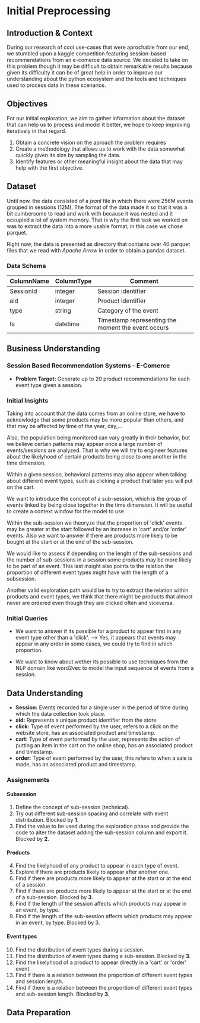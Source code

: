 # Initial Preprocessing

## Introduction & Context
During our research of cool use-cases that were aprochable from our end, we stumbled upon a kaggle competition featuring session-based recommendations from an e-comerce data source. We decided to take on this problem though it may be difficult to obtain remarkable results because given its difficulty it can be of great help in order to improve our understanding about the python ecosystem and the tools and techniques used to process data in these scenarios.

## Objectives
For our initial exploration, we aim to gather information about the dataset that can help us to process and model it better, we hope to keep improving iteratively in that regard.
1. Obtain a concrete vision on the aproach the problem requires
2. Create a methodology that allows us to work with the data somewhat quickly given its size by sampling the data.
3. Identify features or other meaningful insight about the data that may help with the first objective.

## Dataset 
Until now, the data consisted of a *jsonl* file in which there were 256M events grouped in sessions (12M). The format of the data made it so that it was a bit cumbersome to read and work with because it was nested and it occupied a lot of system memory. That is why the first task we worked on was to extract the data into a more usable format, in this case we chose parquet.

Right now, the data is presented as directory that contains over 40 parquet files that we read with *Apache Arrow* in order to obtain a pandas dataset.

### Data Schema
| ColumnName | ColumnType | Comment |
|------------|------------|---------|
| SessionId  | integer    | Session identifier |
| aid        | integer    | Product identifier |
| type       | string     | Category of the event |
| ts         | datetime   | Timestamp representing the moment the event occurs|

## Business Understanding
### Session Based Recommendation Systems - E-Comerce
- **Problem Target:** Generate up to 20 product recommendations for each event type given a session.

### Initial Insights
Taking into account that the data comes from an online store, we have to acknowledge that some products may be more popular than others, and that may be affected by time of the year, day,...

Also, the population being monitored can vary greatly in their behavior, but we believe certain patterns may appear once a large number of events/sessions are analyzed. That is why we will try to engineer features about the likelyhood of certain products being close to one another in the time dimension.

Within a given session, behavioral patterns may also appear when talking about different event types, such as clicking a product that later you will put on the cart.

We want to introduce the concept of a sub-session, which is the group of events linked by being close together in the time dimension. It will be useful to create a context window for the model to use.

Within the sub-session we theoryze that the proportion of 'click' events may be greater at the start followed by an increase in 'cart' and/or 'order' events. Also we want to answer if there are products more likely to be bought at the start or at the end of the sub-session.

We would like to assess if depending on the lenght of the sub-sessions and the number of sub-sessions in a session some products may be more likely to be part of an event. This last insight also points to the relation the proportion of different event types might have with the length of a subsession.

Another valid exploration path would be to try to extract the relation within products and event types, we think that there might be products that almost never are ordered even though they are clicked often and viceversa.

### Initial Queries

- We want to answer if its possible for a product to appear first in any event type other than a 'click'. --> Yes, it appears that events may appear in any order in some cases, we could try to find in which proportion.

- We want to know about wether its possible to use techniques from the NLP domain like word2vec to model the input sequence of events from a session.

## Data Understanding
- **Session:** Events recorded for a single user in the period of time during which the data collection took place.
- **aid:** Represents a unique product identifier from the store. 
- **click:** Type of event performed by the user, refers to a click on the website store, has an associated product and timestamp.
- **cart:** Type of event performed by the user, represents the action of putting an item in the cart on the online shop, has an associated product and timestamp.
- **order:** Type of event performed by the user, this refers to when a sale is made, has an associated product and timestamp.

### Assignements

#### Subsession
1. Define the concept of sub-session (technical).
2. Try out different sub-session spacing and correlate with event distribution. Blocked by **1**.
3. Find the value to be used during the exploration phase and provide the code to alter the dataset adding the sub-session column and export it. Blocked by **2**.
  
#### Products
4. Find the likelyhood of any product to appear in each type of event.
5. Explore if there are products likely to appear after another one.
6. Find if there are products more likely to appear at the start or at the end of a session.
7. Find if there are products more likely to appear at the start or at the end of a sub-session. Blocked by **3**.
8. Find if the length of the session affects which products may appear in an event, by type. 
9. Find if the length of the sub-session affects which products may appear in an event, by type. Blocked by 3.

#### Event types
10. Find the distribution of event types during a session.
11. Find the distribution of event types during a sub-session. Blocked by **3**.
12. Find the likelyhood of a product to appear directly in a 'cart' or 'order' event.
13. Find if there is a relation between the proportion of different event types and session length.
14. Find if there is a relation between the proportion of different event types and sub-session length. Blocked by **3**.
    

## Data Preparation

